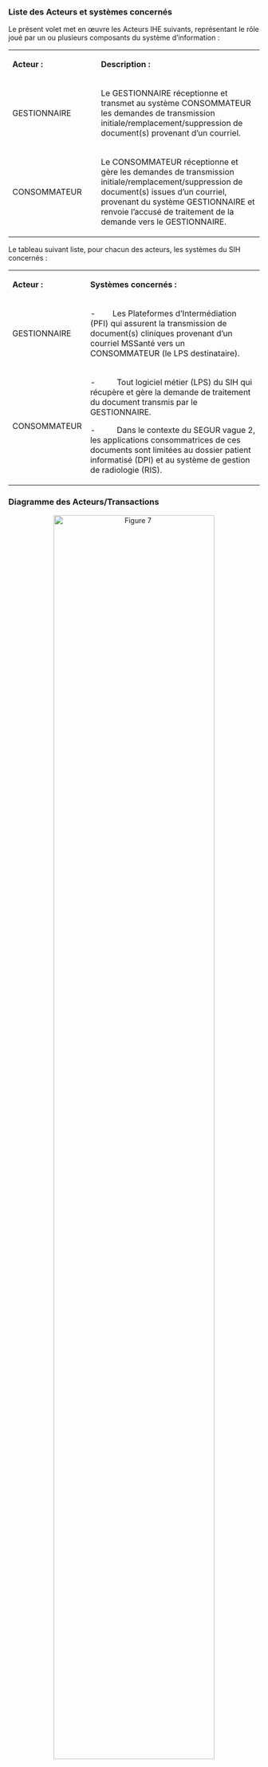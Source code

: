 ### Liste des Acteurs et systèmes concernés

Le présent volet met en œuvre les Acteurs IHE suivants, représentant le rôle joué par un ou plusieurs composants du système d’information :

<table>
<tbody>
<tr>
<td width="217">
<p><strong>Acteur&nbsp;:</strong></p>
</td>
<td width="432">
<p><strong>Description&nbsp;:</strong></p>
</td>
</tr>
<tr>
<td width="217">
<p>GESTIONNAIRE</p>
</td>
<td width="432">
<p>Le GESTIONNAIRE r&eacute;ceptionne et transmet au syst&egrave;me CONSOMMATEUR les demandes de transmission initiale/remplacement/suppression de document(s) provenant d&rsquo;un courriel.</p>
</td>
</tr>
<tr>
<td width="217">
<p>CONSOMMATEUR</p>
</td>
<td width="432">
<p>Le CONSOMMATEUR r&eacute;ceptionne et g&egrave;re les demandes de transmission initiale/remplacement/suppression de document(s) issues d&rsquo;un courriel, provenant du syst&egrave;me GESTIONNAIRE et renvoie l&rsquo;accus&eacute; de traitement de la demande vers le GESTIONNAIRE.</p>
</td>
</tr>
</tbody>
</table>

Le tableau suivant liste, pour chacun des acteurs, les systèmes du SIH concernés :

<table>
<tbody>
<tr>
<td width="141">
<p><strong>Acteur&nbsp;:</strong></p>
</td>
<td width="508">
<p><strong>Syst&egrave;mes concern&eacute;s&nbsp;:</strong></p>
</td>
</tr>
<tr>
<td width="141">
<p>GESTIONNAIRE</p>
</td>
<td width="508">
<p>-&nbsp;&nbsp;&nbsp;&nbsp;&nbsp;&nbsp;&nbsp; Les Plateformes d&rsquo;Interm&eacute;diation (PFI) qui assurent la transmission de document(s) cliniques provenant d&rsquo;un courriel MSSant&eacute; vers un CONSOMMATEUR (le LPS destinataire).</p>
</td>
</tr>
<tr>
<td width="141">
<p>CONSOMMATEUR</p>
</td>
<td width="508">
<p>-&nbsp;&nbsp;&nbsp;&nbsp;&nbsp;&nbsp;&nbsp;&nbsp;&nbsp; Tout logiciel m&eacute;tier (LPS) du SIH qui r&eacute;cup&egrave;re et g&egrave;re la demande de traitement du document transmis par le GESTIONNAIRE.</p>
<p>-&nbsp;&nbsp;&nbsp;&nbsp;&nbsp;&nbsp;&nbsp;&nbsp;&nbsp; Dans le contexte du SEGUR vague 2, les applications consommatrices de ces documents sont limit&eacute;es au dossier patient informatis&eacute; (DPI) et au syst&egrave;me de gestion de radiologie (RIS).</p>
</td>
</tr>
</tbody>
</table>

### Diagramme des Acteurs/Transactions

<div class="figure" style='text-align: center;'>
    <img src="image14.png" alt="Figure 7" title="Figure 7 : Diagramme des Acteurs/transactions" style="width:80%;">
    <figcaption><b>Figure 7 : Diagramme des Acteurs/transactions</b></figcaption>
</div>    
<br>

Le tableau ci-dessous représente l’ensemble des acteurs directement impliqués dans ce volet ainsi que les transactions entre ces acteurs.

Pour être en conformité avec ce volet, chaque acteur doit supporter les transactions obligatoires (R-Required) et peut supporter les transactions optionnelles (O-Optional).

<table>
<tbody>
<tr>
<td width="131">
<p><strong>Acteur</strong></p>
</td>
<td width="323">
<p><strong>Transaction</strong></p>
</td>
<td width="189">
<p><strong>Caract&egrave;re requis/optionnel</strong></p>
</td>
</tr>
<tr>
<td width="131">
<p>GESTIONNAIRE</p>
</td>
<td width="323">
<p>Flux6 HL7-MDM en &eacute;mission : Demande de transmission/remplacement/suppression d&rsquo;un document CDA</p>
</td>
<td width="189">
<p>R</p>
</td>
</tr>
<tr>
<td width="131">
<p>CONSOMMATEUR</p>
</td>
<td width="323">
<p>Flux6 HL7-MDM en r&eacute;ception : Demande de transmission/remplacement/suppression d&rsquo;un document CDA</p>
</td>
<td width="189">
<p>R</p>
</td>
</tr>
</tbody>
</table>

### Regroupement requis des Acteurs

Cette section décrit les exigences en termes de regroupement d’acteurs pour chacun des acteurs identifiés précédemment.

<table>
<tbody>
<tr>
<td width="216">
<p><strong>Acteur de ce volet</strong></p>
</td>
<td width="216">
<p><strong>Group&eacute; avec un autre acteur</strong></p>
</td>
<td width="217">
<p><strong>R&eacute;f&eacute;rence</strong></p>
</td>
</tr>
<tr>
<td width="216">
<p>GESTIONNAIRE</p>
</td>
<td width="216">
<p>Syst&egrave;me cible (Portable Media Importer) XDM</p>
</td>
<td width="217">
<p><a href="https://esante.gouv.fr/sites/default/files/media_entity/documents/ci-sis_service_volet-echange-documents-sante_v1.8.pdf">Volet Echange de documents de sant&eacute;</a></p>
</td>
</tr>
<tr>
<td width="216">
<p>CONSOMMATEUR</p>
</td>
<td width="216">
<p>Content Consumer (TF PCC<a href="#_ftn1" name="_ftnref1">[1]</a>)</p>
</td>
<td width="217">
<p>TF Patient Care Coordination &ndash; Appendix A: Actors definition</p>
</td>
</tr>
</tbody>
</table>
<p>&nbsp;</p>
<p><a href="#_ftnref1" name="_ftn1">[1]</a> PCC&nbsp;: <a href="https://www.ihe.net/uploadedFiles/Documents/PCC/IHE_PCC_TF_Vol1.pdf">Patient Care Coordination &ndash; Appendix A&nbsp;: Actors definition</a></p>

L'acteur GESTIONNAIRE est groupé avec :

-   L'acteur Système cible du [volet d'Echange de documents de santé](https://esante.gouv.fr/sites/default/files/media_entity/documents/ci-sis_service_volet-echange-documents-sante_v1.8.pdf), pour permettre à la PFI de réceptionner l'archive IHE_XDM inclue dans le courriel reçu de l'extérieur,

L'acteur CONSOMMATEUR est groupé avec :

-   L'acteur Content Consumer définit dans le [Technical Framework PCC d'IHE](https://www.ihe.net/uploadedFiles/Documents/PCC/IHE_PCC_TF_Vol1.pdf), permettant au CONSOMMATEUR de visualiser et d'importer tout ou parties du document CDA.

